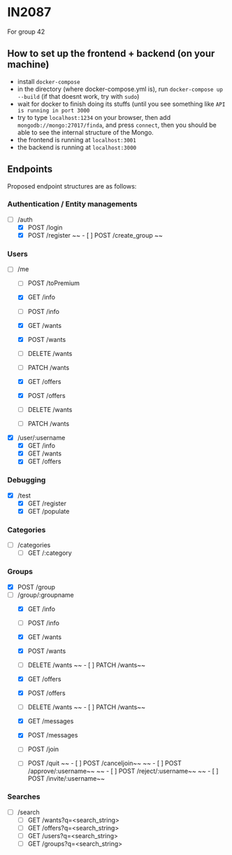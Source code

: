 # IN2087
For group 42

## How to set up the frontend + backend (on your machine)
- install `docker-compose`
- in the directory (where docker-compose.yml is), run `docker-compose up --build` (if that doesnt work, try with `sudo`)
- wait for docker to finish doing its stuffs (until you see something like `API is running in port 3000`
- try to type `localhost:1234` on your browser, then add `mongodb://mongo:27017/finda`, and press `connect`, then you should be able to see the internal structure of the Mongo.
- the frontend is running at `localhost:3001`
- the backend is running at `localhost:3000`

## Endpoints
Proposed endpoint structures are as follows:
### Authentication / Entity managements
- [ ] /auth
  - [x] POST /login
  - [x] POST /register
  ~~ - [ ] POST /create_group ~~
### Users
- [ ] /me
  - [ ] POST /toPremium
  - [x] GET /info
  - [ ] POST /info  

  - [x] GET /wants
  - [x] POST /wants
  - [ ] DELETE /wants
  - [ ] PATCH /wants

  - [x] GET /offers
  - [x] POST /offers
  - [ ] DELETE /wants
  - [ ] PATCH /wants


- [x] /user/:username
  - [x] GET /info
  - [x] GET /wants
  - [x] GET /offers

### Debugging
- [x] /test
   - [x] GET /register
   - [x] GET /populate

### Categories
- [ ] /categories
  - [ ] GET /:category
### Groups
- [x] POST /group
- [ ] /group/:groupname
  - [x] GET /info
  - [ ] POST /info

  - [x] GET /wants
  - [x] POST /wants
  - [ ] DELETE /wants
~~  - [ ] PATCH /wants~~

  - [x] GET /offers
  - [x] POST /offers
  - [ ] DELETE /wants
~~  - [ ] PATCH /wants~~

  - [x] GET /messages
  - [x] POST /messages

  - [ ] POST /join
  - [ ] POST /quit
~~  - [ ] POST /canceljoin~~
~~  - [ ] POST /approve/:username~~
~~  - [ ] POST /reject/:username~~
~~  - [ ] POST /invite/:username~~

### Searches
- [ ] /search
  - [ ] GET /wants?q=<search_string>
  - [ ] GET /offers?q=<search_string>
  - [ ] GET /users?q=<search_string>
  - [ ] GET /groups?q=<search_string>
